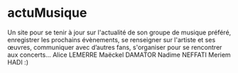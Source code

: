 # actuMusique
Un site pour se tenir à jour sur l'actualité de son groupe de musique préféré, enregistrer les prochains évènements, se renseigner sur l'artiste et ses œuvres, communiquer avec d’autres fans, s'organiser pour se rencontrer aux concerts…
Alice LEMERRE
Maëckel DAMATOR
Nadime NEFFATI
Meriem HADI :)
